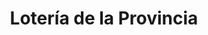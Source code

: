 ---
title: "Lotería de la Provincia"
url: /martinez/loteria-de-la-provincia-monsenor-larumbe/
shop: Lotterie
---